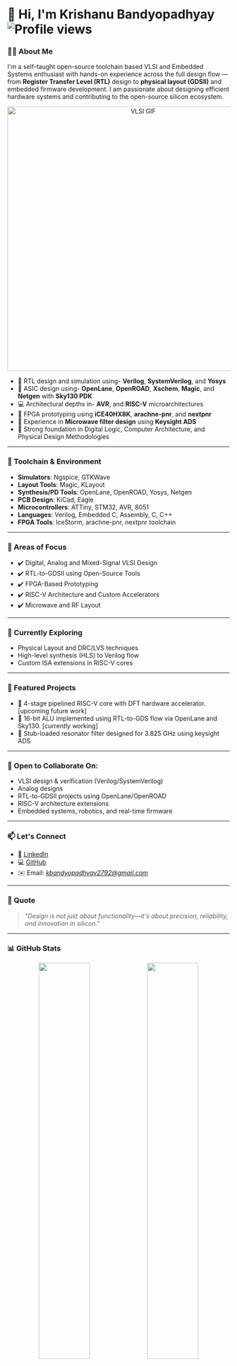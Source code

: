 # 👋 Hi, I'm Krishanu Bandyopadhyay                 ![Profile views](https://komarev.com/ghpvc/?username=Krishanu-007&label=Profile%20views&color=0e75b6&style=flat)
### 👨‍💻 About Me

I'm a self-taught open-source toolchain based VLSI and Embedded Systems enthusiast with hands-on experience across the full design flow — from **Register Transfer Level (RTL)** design to **physical layout (GDSII)** and embedded firmware development. I am passionate about designing efficient hardware systems and contributing to the open-source silicon ecosystem.

<p align="center">
  <img src="https://media.giphy.com/media/v1.Y2lkPTc5MGI3NjExbXAxdWN3b3Q2YjBtMjlyYzFnaW9ia3htYzZ2cnVlYzkxZWtkcG5iMCZlcD12MV9naWZzX3NlYXJjaCZjdD1n/RkihQ1VnABCtR7dkVR/giphy.gif" width="600" alt="VLSI GIF">
</p>



- 🧠 RTL design and simulation using- **Verilog**, **SystemVerilog**, and **Yosys**
- 🧪 ASIC design using- **OpenLane**, **OpenROAD**, **Xschem**, **Magic**, and **Netgen** with **Sky130 PDK**
- 💻 Architectural depths in- **AVR**, and **RISC-V** microarchitectures
- 🔩 FPGA prototyping using **iCE40HX8K**, **arachne-pnr**, and **nextpnr**
- 📡 Experience in **Microwave filter design** using **Keysight ADS**
- 🔬 Strong foundation in Digital Logic, Computer Architecture, and Physical Design Methodologies

---
### 🧰 Toolchain & Environment

- **Simulators**: Ngspice, GTKWave  
- **Layout Tools**: Magic, KLayout  
- **Synthesis/PD Tools**: OpenLane, OpenROAD, Yosys, Netgen  
- **PCB Design**: KiCad, Eagle  
- **Microcontrollers**: ATTiny, STM32, AVR, 8051  
- **Languages**: Verilog, Embedded C, Assembly, C, C++  
- **FPGA Tools**: IceStorm, arachne-pnr, nextpnr toolchain
-------
### 🧭 Areas of Focus

- ✔️ Digital, Analog and Mixed-Signal VLSI Design  
- ✔️ RTL-to-GDSII using Open-Source Tools  
- ✔️ FPGA-Based Prototyping  
- ✔️ RISC-V Architecture and Custom Accelerators  
- ✔️ Microwave and RF Layout

---
### 🌱 Currently Exploring

- Physical Layout and DRC/LVS techniques
- High-level synthesis (HLS) to Verilog flow
- Custom ISA extensions in RISC-V cores
----
### 🔬 Featured Projects
- 🧠 4-stage pipelined RISC-V core with DFT hardware accelerator.[upcoming future work]
- 🧮 16-bit ALU implemented using RTL-to-GDS flow via OpenLane and Sky130. [currently working]     
- 📡  Stub-loaded resonator filter designed for 3.825 GHz using keysight ADS

---
### 🤝 Open to Collaborate On:

- VLSI design & verification (Verilog/SystemVerilog)
- Analog designs
- RTL-to-GDSII projects using OpenLane/OpenROAD
- RISC-V architecture extensions
- Embedded systems, robotics, and real-time firmware

---

### 📫 Let's Connect
- 🔗 [LinkedIn](https://www.linkedin.com/in/k-bandyopadhyay)
- 💻 [GitHub](https://github.com/Krishanu-007)
- ✉️ Email: *kbandyopadhyay2792@gmail.com*

---

### 💬 Quote

> *"Design is not just about functionality—it's about precision, reliability, and innovation in silicon."*


---

### 📊 GitHub Stats

<p align="center">
  <img src="https://github-readme-stats.vercel.app/api?username=Krishanu-007&show_icons=true&theme=github_dark&hide_border=true" width="48%" />
  <img src="https://github-readme-streak-stats.herokuapp.com/?user=Krishanu-007&theme=github-dark&hide_border=true" width="48%" />
</p>

